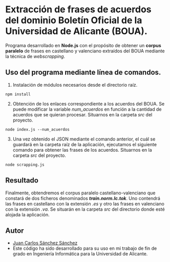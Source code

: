 # Extracción de frases de acuerdos del dominio Boletín Oficial de la Universidad de Alicante (BOUA).
Programa desarrollado en **Node.js** con el propósito de obtener un **corpus paralelo** de frases en castellano y valenciano extraídos del BOUA mediante la técnica de _webscrapping_. 

## Uso del programa mediante línea de comandos.
1. Instalación de módulos necesarios desde el directorio raíz. 
```
npm install
```
2. Obtención de los enlaces correspondiente a los acuerdos del BOUA. Se puede modificar la variable *num_acuerdos* en función a la cantidad de acuerdos que se quieran procesar. Situarnos en la carpeta _src_ del proyecto.
```
node index.js --num_acuerdos 
```
3. Una vez obtenido el JSON mediante el comando anterior, el cuál se guardará en la carpeta raíz de la aplicación, ejecutamos el siguiente comando para obtener las frases de los acuerdos. Situarnos en la carpeta _src_ del proyecto.
```
node scrapping.js
```

## Resultado
Finalmente, obtendremos el corpus paralelo castellano-valenciano que constará de dos ficheros denominados ***train.norm.lc.tok***. Uno contendrá las frases en castellano con la extensión _.es_ y otro las frases en valenciano con la extensión _.va_. Se situarán en la carpeta _src_ del directorio donde esté alojada la aplicación. 


## Autor
- [Juan Carlos Sánchez Sánchez](https://github.com/jcss9)
- Este código ha sido desarrollado para su uso en mi trabajo de fin de grado en Ingeniería Informática para la Universidad de Alicante. 
